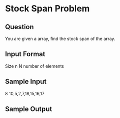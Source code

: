 # Stock Span Problem 

## Question 
You are given a array, find the stock span of the array.

## Input Format

Size n 
N number of elements

## Sample Input 

8
10,5,2,7,18,15,16,17

## Sample Output
